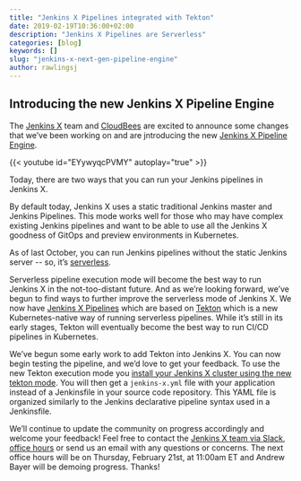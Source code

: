 ```yaml
---
title: "Jenkins X Pipelines integrated with Tekton"
date: 2019-02-19T10:36:00+02:00
description: "Jenkins X Pipelines are Serverless" 
categories: [blog]
keywords: []
slug: "jenkins-x-next-gen-pipeline-engine"
author: rawlingsj
---
```


## Introducing the new Jenkins X Pipeline Engine

The [Jenkins X](https://jenkins-x.io/) team and [CloudBees](https://www.cloudbees.com/) are excited to announce some changes that we’ve been working on and are jntroducing the new [Jenkins X Pipeline Engine](/architecture/jenkins-x-pipelines/).

{{< youtube id="EYywyqcPVMY" autoplay="true" >}}


Today, there are two ways that you can run your Jenkins pipelines in Jenkins X. 

By default today, Jenkins X uses a static traditional Jenkins master and Jenkins Pipelines. This mode works well for those who may have complex existing Jenkins pipelines and want to be able to use all the Jenkins X goodness of GitOps and preview environments in Kubernetes. 

As of last October, you can run Jenkins pipelines without the static Jenkins server -- so, it’s [serverless](https://medium.com/@jdrawlings/serverless-jenkins-with-jenkins-x-9134cbfe6870). 

Serverless pipeline execution mode will become the best way to run Jenkins X in the not-too-distant future. And as we’re looking forward, we’ve begun to find ways to further improve the serverless mode of Jenkins X. We now have [Jenkins X Pipelines](/architecture/jenkins-x-pipelines/) which are based on [Tekton](https://github.com/tektoncd/pipeline) which is a new Kubernetes-native way of running serverless pipelines. While it’s still in its early stages, Tekton will eventually become the best way to run CI/CD pipelines in Kubernetes. 

We’ve begun some early work to add Tekton into Jenkins X. You can now begin testing the pipeline, and we’d love to get your feedback. To use the new Tekton execution mode you [install your Jenkins X cluster using the new tekton mode](/architecture/jenkins-x-pipelines/#trying-jenkins-x-pipelines). You will then get a `jenkins-x.yml` file with your application instead of a Jenkinsfile in your source code repository. This YAML file is organized similarly to the Jenkins declarative pipeline syntax used in a Jenkinsfile.

We’ll continue to update the community on progress accordingly and welcome your feedback! Feel free to contact the [Jenkins X team via Slack](https://jenkins-x.io/community/#slack), [office hours](https://jenkins-x.io/community/#office-hours) or send us an email with any questions or concerns. The next office hours will be on Thursday, February 21st, at 11:00am ET and Andrew Bayer will be demoing progress. Thanks!
